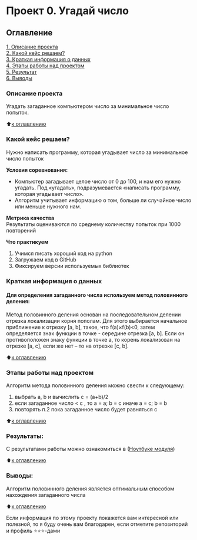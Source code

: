 # Проект 0. Угадай число

## Оглавление  
[1. Описание проекта](#Описание-проекта)  
[2. Какой кейс решаем?](#Какой-кейс-решаем)  
[3. Краткая информация о данных](#Краткая-информация-о-данных)  
[4. Этапы работы над проектом](#Этапы-работы-над-проектом)  
[5. Результат](#Результаты)    
[6. Выводы](#Выводы) 

### Описание проекта    
Угадать загаданное компьютером число за минимальное число попыток.

:arrow_up:[к оглавлению](#Оглавление)


### Какой кейс решаем?    
Нужно написать программу, которая угадывает число за минимальное число попыток

**Условия соревнования:**  
- Компьютер загадывает целое число от 0 до 100, и нам его нужно угадать. Под «угадать», подразумевается «написать программу, которая угадывает число».
- Алгоритм учитывает информацию о том, больше ли случайное число или меньше нужного нам.

**Метрика качества**     
Результаты оцениваются по среднему количеству попыток при 1000 повторений

**Что практикуем**     
1. Учимся писать хороший код на python
2. Загружаем код в GitHub
3. Фиксируем версии используемых библиотек 


### Краткая информация о данных
#### Для определения загаданного числа используем метод половинного деления:
Метод половинного деления основан на последовательном делении отрезка локализации корня пополам.
Для этого выбирается начальное приближение к отрезку [a, b], такое, что f(a)×f(b)<0, затем определяется знак функции в точке - середине отрезка [a, b]. Если он противоположен  знаку функции в точке a, то корень локализован на отрезке [a, c], если же нет – то на отрезке [c, b].

  
:arrow_up:[к оглавлению](#Оглавление)


### Этапы работы над проектом  
Алгоритм метода половинного деления можно свести к следующему:
 1. выбрать a, b и вычислить c = (a+b)/2
 2. если загаданное число < с , то a = a; b = c   иначе  a = c; b = b
 3. повторять п.2 пока загаданное число будет равняться с

:arrow_up:[к оглавлению](#Оглавление)


### Результаты:  
С результатами работы можно ознакомиться в ([Ноутбуке модуля](game.ipynb))

:arrow_up:[к оглавлению](#Оглавление)


### Выводы:  
Алгоритм половинного деления является оптимальным способом нахождения загаданного числа

:arrow_up:[к оглавлению](#Оглавление)


Если информация по этому проекту покажется вам интересной или полезной, то я буду очень вам благодарен, если отметите репозиторий и профиль ⭐️⭐️⭐️-дами
